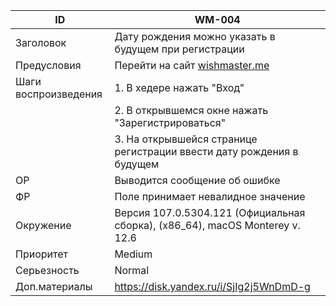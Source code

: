 |ID|WM-004|
|---|---|
|Заголовок|Дату рождения можно указать в будущем при регистрации|
|Предусловия|Перейти на сайт [wishmaster.me](https://wishmaster.me/)|
|Шаги воспроизведения| 1. В хедере нажать "Вход"|
||2. В открывшемся окне нажать "Зарегистрироваться"|
||3. На открывшейся странице регистрации ввести дату рождения в будущем|
|ОР|Выводится сообщение об ошибке|
|ФР|Поле принимает невалидное значение|
|Окружение|Версия 107.0.5304.121 (Официальная сборка), (x86_64), macOS Monterey v. 12.6|
|Приоритет|Medium|
|Серьезность|Normal|
|Доп.материалы|https://disk.yandex.ru/i/SjIg2j5WnDmD-g|